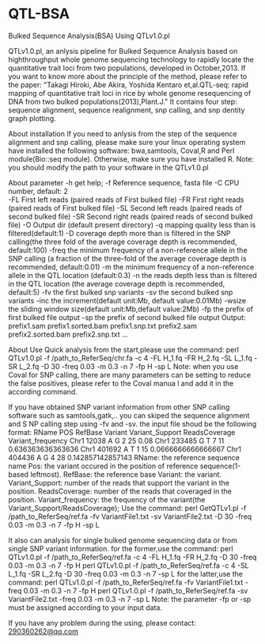 # QTL-BSA
Bulked Sequence Analysis(BSA) Using QTLv1.0.pl

QTLv1.0.pl, an anlysis pipeline for Bulked Sequence Analysis based on highthroughput whole genome sequencing technology to rapidly locate the quantitative trait loci from two populations, developed in October,2013. If you want to know more about the principle of the method, please refer to the paper: "Takagi Hiroki, Abe Akira, Yoshida Kentaro et,al.QTL-seq: rapid mapping of quantitative trait loci in rice by whole genome resequencing of DNA from two bulked populations(2013),Plant.J." It contains four step: sequence alignment, sequence realignment, snp calling, and snp dentity graph plotting. 

About installation
If you need to anlysis from the step of the sequence alignment and snp calling, please make sure your linux operating system have installed the following software: bwa,samtools, Coval,R and Perl module(Bio::seq module). Otherwise, make sure you have installed R.
Note: you should modify the path to your software in the QTLv1.0.pl

About parameter
-h      get help;
-f      Reference sequence, fasta file
-C      CPU number, default:    2       
-FL     First left reads (paired reads of First bulked file)
-FR     First right reads (paired reads of First bulked file)
-SL     Second left reads (paired reads of second bulked file)
-SR     Second right reads (paired reads of second bulked file)
-O      Output dir (default present directory)
-q      mapping quality less than is filtered(default:1)
-D      coverage depth more than is filtered in the SNP calling(the three fold of the average coverage depth is recommended, default:100)
-freq   the minimum frequency of a non-reference allele in the SNP calling 
              (a fraction of the three-fold of the average coverage depth is recommended, default:0.01)
-m      the minimum frequency of a non-reference allele in the QTL location (default:0.3)
-n      the reads depth less than is filtered in the QTL location
              (the average coverage depth is recommended, default:5)
-fv     the first bulked snp variants
-sv     the second bulked snp variants
-inc    the increment(default unit:Mb, default value:0.01Mb)
-wsize  the sliding window size(default unit:Mb,default value:2Mb)
-fp     the prefix of first bulked file output
-sp     the prefix of second bulked file output
Output: prefix1.sam prefix1.sorted.bam prefix1.snp.txt prefix2.sam prefix2.sorted.bam prefix2.snp.txt ...

About Use
Quick analysis from the start,please use the command:
perl QTLv1.0.pl -f /path_to_ReferSeq/chr.fa -c 4 -FL H_1.fq -FR H_2.fq -SL L_1.fq -SR L_2.fq -D 30 -freq 0.03 -m 0.3 -n 7 -fp H -sp L
Note: when you use Coval for SNP calling, there are many parameters can be setting to reduce the false positives, please refer to the Coval manua
l and add it in the according command.

If you have obtained SNP variant information from other SNP calling software such as samtools,gatk,.. you can skiped the sequence alignment and S
NP calling step using -fv and -sv. the input file shoud be the following format:
RName   POS     RefBase Variant Variant_Support ReadsCoverage Variant_frequency
Chr1    12038   A       G       2       25      0.08
Chr1    233485  G       T       7       11      0.636363636363636
Chr1    401692  A       T       1       15      0.0666666666666667
Chr1    404436  A       G       4       28      0.142857142857143
RName: the reference sequence name
Pos: the variant occured in the position of reference sequence(1-based leftmost).
RefBase: the reference base
Variant: the variant.
Variant_Support: number of the reads that support the variant in the position.
ReadsCoverage: number of the reads that coveraged in the position.
Variant_frequency: the frequency of the variant(the Variant_Support/ReadsCoverage);
Use the command: perl GetQTLv1.pl -f /path_to_ReferSeq/ref.fa -fv VariantFile1.txt -sv VariantFile2.txt -D 30 -freq 0.03 -m 0.3 -n 7 -fp H -sp L

It also can analysis for single bulked genome sequencing data or from single SNP variant information.
for the former,use the command: perl QTLv1.0.pl -f /path_to_ReferSeq/ref.fa -c 4 -FL H_1.fq -FR H_2.fq -D 30 -freq 0.03 -m 0.3 -n 7 -fp H 
                                perl QTLv1.0.pl -f /path_to_ReferSeq/ref.fa -c 4 -SL L_1.fq -SR L_2.fq -D 30 -freq 0.03 -m 0.3 -n 7 -sp L
for the latter,use the command: perl QTLv1.0.pl -f /path_to_ReferSeq/ref.fa -fv VariantFile1.txt -freq 0.03 -m 0.3 -n 7 -fp H 
                                perl QTLv1.0.pl -f /path_to_ReferSeq/ref.fa -sv VariantFile2.txt -freq 0.03 -m 0.3 -n 7 -sp L
Note: the parameter -fp or -sp must be assigned according to your input data.


If you have any problem during the using, please contact: 290360262@qq.com
